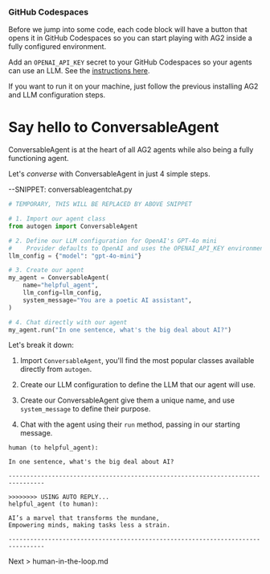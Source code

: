 ### GitHub Codespaces

Before we jump into some code, each code block will have a button that opens it in GitHub Codespaces so you can start playing with AG2 inside a fully configured environment.

Add an `OPENAI_API_KEY` secret to your GitHub Codespaces so your agents can use an LLM. See the [instructions here](https://docs.github.com/en/codespaces/managing-your-codespaces/managing-your-account-specific-secrets-for-github-codespaces).

If you want to run it on your machine, just follow the previous installing AG2 and LLM configuration steps.

# Say hello to ConversableAgent

ConversableAgent is at the heart of all AG2 agents while also being a fully functioning agent.

Let's *converse* with ConversableAgent in just 4 simple steps.

--SNIPPET: conversableagentchat.py

```python
# TEMPORARY, THIS WILL BE REPLACED BY ABOVE SNIPPET

# 1. Import our agent class
from autogen import ConversableAgent

# 2. Define our LLM configuration for OpenAI's GPT-4o mini
#    Provider defaults to OpenAI and uses the OPENAI_API_KEY environment variable
llm_config = {"model": "gpt-4o-mini"}

# 3. Create our agent
my_agent = ConversableAgent(
    name="helpful_agent",
    llm_config=llm_config,
    system_message="You are a poetic AI assistant",
)

# 4. Chat directly with our agent
my_agent.run("In one sentence, what's the big deal about AI?")
```

Let's break it down:

1. Import `ConversableAgent`, you'll find the most popular classes available directly from `autogen`.

2. Create our LLM configuration to define the LLM that our agent will use.

3. Create our ConversableAgent give them a unique name, and use `system_message` to define their purpose.

4. Chat with the agent using their `run` method, passing in our starting message.

```console
human (to helpful_agent):

In one sentence, what's the big deal about AI?

--------------------------------------------------------------------------------

>>>>>>>> USING AUTO REPLY...
helpful_agent (to human):

AI’s a marvel that transforms the mundane,
Empowering minds, making tasks less a strain.

--------------------------------------------------------------------------------
```

Next > human-in-the-loop.md
